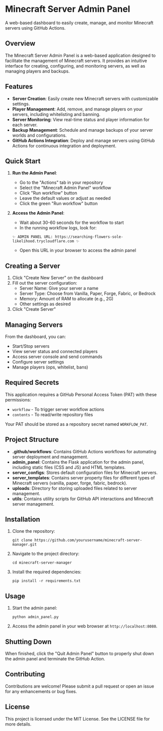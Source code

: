 
# Minecraft Server Admin Panel

A web-based dashboard to easily create, manage, and monitor Minecraft servers using GitHub Actions.

## Overview
The Minecraft Server Admin Panel is a web-based application designed to facilitate the management of Minecraft servers. It provides an intuitive interface for creating, configuring, and monitoring servers, as well as managing players and backups.

## Features
- **Server Creation**: Easily create new Minecraft servers with customizable settings.
- **Player Management**: Add, remove, and manage players on your servers, including whitelisting and banning.
- **Server Monitoring**: View real-time status and player information for each server.
- **Backup Management**: Schedule and manage backups of your server worlds and configurations.
- **GitHub Actions Integration**: Deploy and manage servers using GitHub Actions for continuous integration and deployment.

## Quick Start

1. **Run the Admin Panel**:
   - Go to the "Actions" tab in your repository
   - Select the "Minecraft Admin Panel" workflow
   - Click "Run workflow" button
   - Leave the default values or adjust as needed
   - Click the green "Run workflow" button

2. **Access the Admin Panel**:
   - Wait about 30-60 seconds for the workflow to start
   - In the running workflow logs, look for:
   ```
   ✨ ADMIN PANEL URL: https://searching-flowers-sole-likelihood.trycloudflare.com ✨
   ```
   - Open this URL in your browser to access the admin panel

## Creating a Server

1. Click "Create New Server" on the dashboard
2. Fill out the server configuration:
   - Server Name: Give your server a name
   - Server Type: Choose from Vanilla, Paper, Forge, Fabric, or Bedrock
   - Memory: Amount of RAM to allocate (e.g., 2G)
   - Other settings as desired
3. Click "Create Server"

## Managing Servers

From the dashboard, you can:
- Start/Stop servers
- View server status and connected players
- Access server console and send commands
- Configure server settings
- Manage players (ops, whitelist, bans)

## Required Secrets

This application requires a GitHub Personal Access Token (PAT) with these permissions:
- `workflow` - To trigger server workflow actions
- `contents` - To read/write repository files

Your PAT should be stored as a repository secret named `WORKFLOW_PAT`.

## Project Structure
- **.github/workflows**: Contains GitHub Actions workflows for automating server deployment and management.
- **admin_panel**: Contains the Flask application for the admin panel, including static files (CSS and JS) and HTML templates.
- **server_configs**: Stores default configuration files for Minecraft servers.
- **server_templates**: Contains server property files for different types of Minecraft servers (vanilla, paper, forge, fabric, bedrock).
- **uploads**: Directory for storing uploaded files related to server management.
- **utils**: Contains utility scripts for GitHub API interactions and Minecraft server management.

## Installation
1. Clone the repository:
   ```
   git clone https://github.com/yourusername/minecraft-server-manager.git
   ```
2. Navigate to the project directory:
   ```
   cd minecraft-server-manager
   ```
3. Install the required dependencies:
   ```
   pip install -r requirements.txt
   ```

## Usage
1. Start the admin panel:
   ```
   python admin_panel.py
   ```
2. Access the admin panel in your web browser at `http://localhost:8080`.

## Shutting Down

When finished, click the "Quit Admin Panel" button to properly shut down the admin panel and terminate the GitHub Action.

## Contributing
Contributions are welcome! Please submit a pull request or open an issue for any enhancements or bug fixes.

## License
This project is licensed under the MIT License. See the LICENSE file for more details.
